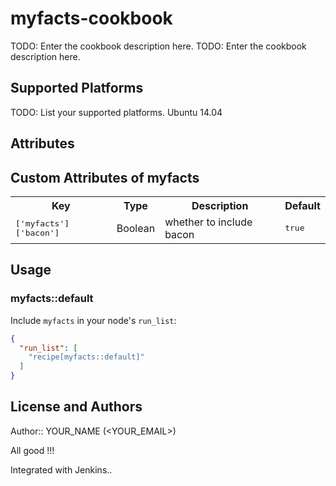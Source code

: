 # myfacts-cookbook

TODO: Enter the cookbook description here.
TODO: Enter the cookbook description here.

## Supported Platforms

TODO: List your supported platforms.
Ubuntu 14.04

## Attributes

## Custom Attributes of myfacts

<table>
  <tr>
    <th>Key</th>
    <th>Type</th>
    <th>Description</th>
    <th>Default</th>
  </tr>
  <tr>
    <td><tt>['myfacts']['bacon']</tt></td>
    <td>Boolean</td>
    <td>whether to include bacon</td>
    <td><tt>true</tt></td>
  </tr>
</table>

## Usage

### myfacts::default

Include `myfacts` in your node's `run_list`:

```json
{
  "run_list": [
    "recipe[myfacts::default]"
  ]
}
```

## License and Authors

Author:: YOUR_NAME (<YOUR_EMAIL>)

All good !!!

Integrated with Jenkins..
